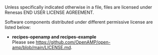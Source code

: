 Unless specifically indicated otherwise in a file, files are licensed under Renesas END USER LICENSE AGREEMENT.

Software components distributed under different permissive license are listed below:

* **recipes-openamp and recipes-example**<br>
Please see https://github.com/OpenAMP/open-amp/blob/main/LICENSE.md.